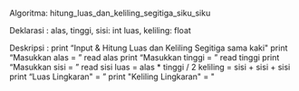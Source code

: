 Algoritma: hitung_luas_dan_keliling_segitiga_siku_siku

Deklarasi :
alas, tinggi, sisi: int
luas, keliling: float

Deskripsi :
print “Input & Hitung Luas dan Keliling Segitiga sama kaki"
print “Masukkan alas = ”
read alas
print “Masukkan tinggi = ”
read tinggi
print “Masukkan sisi = ”
read sisi
luas = alas * tinggi / 2
keliling = sisi + sisi + sisi
print “Luas Lingkaran" = ”
print "Keliling Lingkaran" = "               